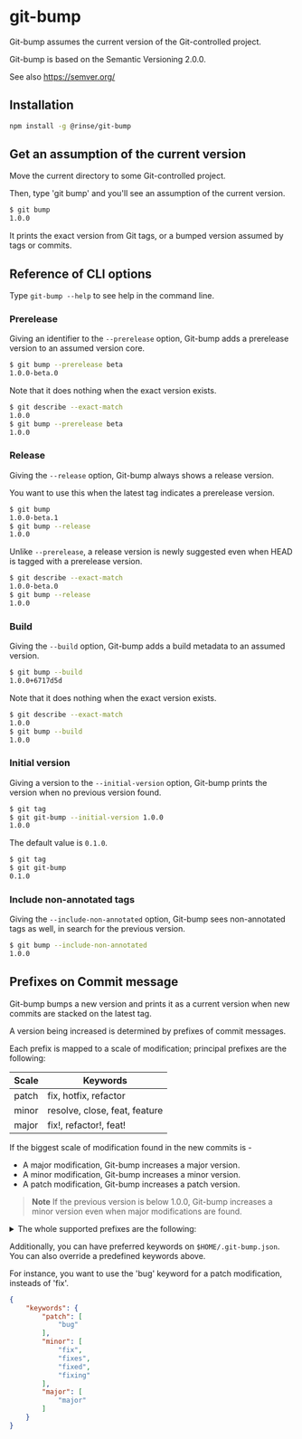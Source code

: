 # git-bump

Git-bump assumes the current version of the Git-controlled project.

Git-bump is based on the Semantic Versioning 2.0.0.

See also https://semver.org/

## Installation

```bash
npm install -g @rinse/git-bump
```

## Get an assumption of the current version

Move the current directory to some Git-controlled project.

Then, type 'git bump' and you'll see an assumption of the current version.

```bash
$ git bump
1.0.0
```

It prints the exact version from Git tags, or a bumped version assumed by tags or commits.

## Reference of CLI options

Type `git-bump --help` to see help in the command line.

### Prerelease

Giving an identifier to the `--prerelease` option, Git-bump adds a prerelease version to an assumed version core.

```bash
$ git bump --prerelease beta
1.0.0-beta.0
```

Note that it does nothing when the exact version exists.

```bash
$ git describe --exact-match
1.0.0
$ git bump --prerelease beta
1.0.0
```

### Release

Giving the `--release` option, Git-bump always shows a release version.

You want to use this when the latest tag indicates a prerelease version.

```bash
$ git bump
1.0.0-beta.1
$ git bump --release
1.0.0
```

Unlike `--prerelease`, a release version is newly suggested even when HEAD is tagged with a prerelease version.

```bash
$ git describe --exact-match
1.0.0-beta.0
$ git bump --release
1.0.0
```

### Build

Giving the `--build` option, Git-bump adds a build metadata to an assumed version.

```bash
$ git bump --build
1.0.0+6717d5d
```

Note that it does nothing when the exact version exists.

```bash
$ git describe --exact-match
1.0.0
$ git bump --build
1.0.0
```

### Initial version

Giving a version to the `--initial-version` option, Git-bump prints the version when no previous version found.

```bash
$ git tag
$ git git-bump --initial-version 1.0.0
1.0.0
```

The default value is `0.1.0`.

```bash
$ git tag
$ git git-bump
0.1.0
```

### Include non-annotated tags

Giving the `--include-non-annotated` option,
Git-bump sees non-annotated tags as well, in search for the previous version.

```bash
$ git bump --include-non-annotated
1.0.0
```

## Prefixes on Commit message

Git-bump bumps a new version and prints it as a current version when new commits are stacked on the latest tag.

A version being increased is determined by prefixes of commit messages.

Each prefix is mapped to a scale of modification; principal prefixes are the following:

| Scale | Keywords                      |
|-------|-------------------------------|
| patch | fix, hotfix, refactor         |
| minor | resolve, close, feat, feature |
| major | fix!, refactor!, feat!        |

If the biggest scale of modification found in the new commits is -

- A major modification, Git-bump increases a major version.
- A minor modification, Git-bump increases a minor version.
- A patch modification, Git-bump increases a patch version.

> **Note**
> If the previous version is below 1.0.0, Git-bump increases a minor version
> even when major modifications are found.

<details>
<summary>The whole supported prefixes are the following:</summary>

| Keyword      | Scale |
|--------------|-------|
| fix          | patch |
| fix!         | major |
| fixes        | patch |
| fixes!       | major |
| fixed        | patch |
| fixed!       | major |
| fixing       | patch |
| fixing!      | major |
| resolve      | minor |
| resolve!     | major |
| resolves     | minor |
| resolves!    | major |
| resolved     | minor |
| resolved!    | major |
| resolving    | minor |
| resolving!   | major |
| close        | minor |
| close!       | major |
| closes       | minor |
| closes!      | major |
| closed       | minor |
| closed!      | major |
| closing      | minor |
| closing!     | major |
| hotfix       | patch |
| hotfix!      | major |
| feat         | minor |
| feat!        | major |
| feature      | minor |
| feature!     | major |
| refactor     | patch |
| refactor!    | major |
| refactors    | patch |
| refactors!   | major |
| refactored   | patch |
| refactored!  | major |
| refactoring  | patch |
| refactoring! | major |

</details>

Additionally, you can have preferred keywords on `$HOME/.git-bump.json`.
You can also override a predefined keywords above.

For instance, you want to use the 'bug' keyword for a patch modification, insteads of 'fix'.

```json
{
    "keywords": {
        "patch": [
            "bug"
        ],
        "minor": [
            "fix",
            "fixes",
            "fixed",
            "fixing"
        ],
        "major": [
            "major"
        ]
    }
}
```
